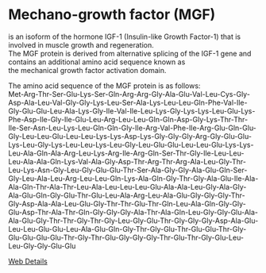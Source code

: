 # Mechano-growth factor (MGF)
  is an isoform of the hormone IGF-1 (Insulin-like Growth Factor-1) that is involved in muscle growth and regeneration.    
   The MGF protein is derived from alternative splicing of the IGF-1 gene and contains an additional amino acid sequence known as   
    the mechanical growth factor activation domain.    


The amino acid sequence of the MGF protein is as follows:   
Met-Arg-Thr-Ser-Glu-Lys-Ser-Gln-Arg-Arg-Gly-Ala-Glu-Val-Leu-Cys-Gly-Asp-Ala-Leu-Val-Gly-Gly-Lys-Leu-Ser-Ala-Lys-Leu-Leu-Gln-Phe-Val-Ile-Gly-Glu-Glu-Leu-Ala-Lys-Gly-Ile-Val-Ile-Leu-Lys-Gly-Lys-Lys-Leu-Glu-Lys-Phe-Asp-Ile-Gly-Ile-Glu-Leu-Arg-Leu-Leu-Gln-Gln-Asp-Gly-Lys-Thr-Thr-Ile-Ser-Asn-Leu-Lys-Leu-Gln-Gln-Gly-Ile-Arg-Val-Phe-Ile-Arg-Glu-Gln-Glu-Gly-Leu-Leu-Glu-Leu-Leu-Lys-Lys-Asp-Lys-Gly-Gly-Gly-Arg-Gly-Glu-Glu-Lys-Leu-Gly-Lys-Leu-Leu-Lys-Leu-Gly-Leu-Glu-Glu-Leu-Leu-Glu-Lys-Lys-Leu-Ala-Gln-Ala-Arg-Leu-Lys-Arg-Ile-Arg-Gln-Ser-Thr-Gly-Ile-Leu-Leu-Leu-Ala-Ala-Gln-Lys-Val-Ala-Gly-Asp-Thr-Arg-Thr-Arg-Ala-Leu-Gly-Thr-Leu-Lys-Asn-Gly-Leu-Gly-Glu-Glu-Thr-Ser-Ala-Gly-Gly-Ala-Glu-Gln-Ser-Gly-Leu-Ala-Leu-Arg-Leu-Leu-Gln-Lys-Ala-Gln-Gly-Thr-Gly-Ala-Glu-Ile-Ala-Ala-Gln-Thr-Ala-Thr-Leu-Ala-Leu-Leu-Leu-Glu-Ala-Ala-Leu-Gly-Ala-Gly-Ala-Glu-Gln-Gly-Glu-Thr-Glu-Leu-Ala-Arg-Leu-Ala-Glu-Gly-Gly-Gly-Thr-Gly-Asp-Ala-Ala-Leu-Glu-Gly-Thr-Thr-Glu-Thr-Gln-Leu-Ala-Gln-Gly-Gly-Glu-Asp-Thr-Ala-Thr-Gln-Gly-Gly-Gly-Ala-Thr-Ala-Gln-Leu-Gly-Gly-Glu-Ala-Ala-Glu-Gly-Thr-Thr-Gly-Thr-Gly-Leu-Gly-Glu-Thr-Gly-Gly-Gly-Asp-Ala-Glu-Leu-Leu-Glu-Glu-Leu-Ala-Glu-Gln-Gly-Thr-Gly-Glu-Thr-Glu-Glu-Thr-Gly-Glu-Glu-Glu-Glu-Thr-Gly-Thr-Glu-Gly-Gly-Gly-Thr-Glu-Thr-Gly-Glu-Leu-Leu-Gly-Gly-Glu-Glu

[Web Details](https://emeraldtable.github.io/portal/assets/docs/synthesis/proteins/musclefiber/Mechano-growth%20factor-MGF/Mechanogrowth_factor__MGF/templates.html)   
